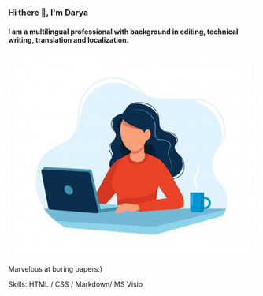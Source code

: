 ### Hi there 👋, I'm Darya                                                                          
#### I am a multilingual professional with background in editing, technical writing, translation and localization.
![I am a multilingual translator and technical writer](https://github.com/DaryaYuk/DaryaYuk/blob/main/banner.jpeg)

Marvelous at boring papers:)

Skills: HTML / CSS / Markdown/ MS Visio






